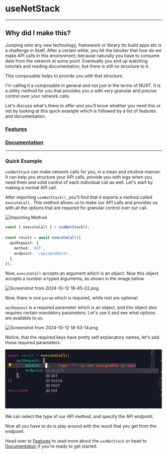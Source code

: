 # useNetStack

---

## Why did I make this?

Jumping onto any new technology, framework or library tto build apps etc is a challenge in itself. After a certain while, you hit the blocker that how do we make API calls in this environment; because naturally you have to consume data from the network at some point. Eventually you end up watching tutorials and reading documentation, but there is still no structure to it.

This composable helps to provide you with that structure.

I'm calling it a composable in general and not just in the terms of NUXT. It is a utility method for you that provides you a with very granular and precise control over your network calls.

Let's discuss what's there to offer and you'll know whether you need this or not by looking at this quick example which is followed by a list of features and documentation.

### [Features](/features)

### [Documentation](/documentation)

---

### Quick Example

`useNetStack` can make network calls for you, in a clean and intuitive manner. It can help you structure your API calls, provide you with logs when you need them and solid control of each individual call as well. Let's start by making a normal API call.

After importing `useNetStack()`, you'll find that it exports a method called `executeCall` . This method allows us to make our API calls and provides us with all the options that are required for granular control over our call.

![Importing Method](/Importing%20Method)

```ts [api_call.ts]
const { executeCall } = useNetStack();

const result = await executeCall({
  apiRequest: {
    method: 'GET',
    endpoint: '/api/products',
  },
});
```

Now, `executeCall` accepts an argument which is an object. Now this object accepts a number a typed arguments, as shown in the image below.

![Screenshot from 2024-10-12 18-45-22.png](/Screenshot%20from%202024-10-12%2018-45-22.png)

Now, there is one `param` which is required, while rest are optional.

`apiRequest` is a required parameter which is an object, and this object also requires certain mandatory parameters. Let's use it and see what options are available to us.

![Screenshot from 2024-10-12 18-53-14.png](/Screenshot%20from%202024-10-12%2018-53-14.png)

Notice, that the required keys have pretty self explanatory names, let's add these required parameters.

![Screenshot\_20241012\_192602.png](/Screenshot_20241012_192602.png)

We can select the type of our API method, and specify the API endpoint.

Now all you have to do is play around with the result that you get from the endpoint.

Head over to [Features](/features) to read more about the `useNetStack` or head to [Documentation](/documentation) if you're ready to get started.
